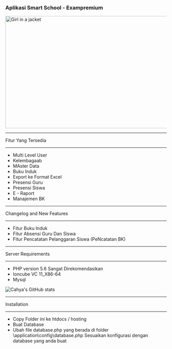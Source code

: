 ### Aplikasi Smart School - Exampremium




<img src="https://user-images.githubusercontent.com/28720491/127005728-c0211ba0-0648-4fd6-94b7-2bd49aafe2e0.png" alt="Girl in a jacket" width="600" height="350">

**************************
Fitur Yang Tersedia
**************************

-  Multi Level User
-  Kelembagaab
-  MAster Data
-  Buku Induk
-  Export ke Format Excel
-  Presensi Guru
-  Presensi Siswa
-  E - Raport
-  Manajemen BK

**************************
Changelog and New Features
**************************

-  Fitur Buku Induk
-  Fitur Absensi Guru Dan Siswa
-  Fitur Pencatatan Pelanggaran Siswa (PeNcatatan BK)


*******************
Server Requirements
*******************

-  PHP version 5.6 Sangat Direkomendasikan
-  Ioncube VC 11_X86-64
-  Mysql 


![Cahya's GitHub stats](https://github-readme-stats.vercel.app/api?username=cahya126&show_icons=true&theme=prussian)
************
Installation
************

-  Copy Folder ini ke htdocs / hosting
-  Buat Database
-  Ubah file database.php yang berada di folder \application\config\database.php  Sesuaikan konfigurasi dengan database yang anda buat

